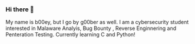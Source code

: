 ### Hi there 👋
My name is b00ey, but I go by g00ber as well.
I am a cybersecurity student interested in Malaware Analyis, Bug Bounty , Reverse Enginnering and Penteration Testing. Currently learning C and Python!


<!--
**moomochi/moomochi** is a ✨ _special_ ✨ repository because its `README.md` (this file) appears on your GitHub profile.

Here are some ideas to get you started:

- 🔭 I’m currently working on ...
- 🌱 I’m currently learning ...
- 👯 I’m looking to collaborate on ...
- 🤔 I’m looking for help with ...
- 💬 Ask me about ...
- 📫 How to reach me: ...
- 😄 Pronouns: ...
- ⚡ Fun fact: ...
-->
